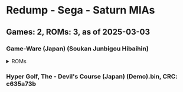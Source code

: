 # Redump - Sega - Saturn MIAs
## Games: 2, ROMs: 3, as of 2025-03-03

### Game-Ware (Japan) (Soukan Junbigou Hibaihin)
<details>
<summary>ROMs</summary>

- Game-Ware (Japan) (Soukan Junbigou Hibaihin) (Track 1).bin, CRC: 22bbe733
- Game-Ware (Japan) (Soukan Junbigou Hibaihin) (Track 2).bin, CRC: 5643fb99
</details>

### Hyper Golf, The - Devil's Course (Japan) (Demo).bin, CRC: c635a73b
